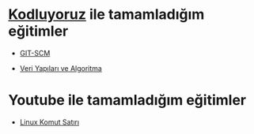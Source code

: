 # [Kodluyoruz](https://www.patika.dev) ile tamamladığım eğitimler

* [GIT-SCM](Git/README.md)

* [Veri Yapıları ve Algoritma](Veri_Yapilari_ve_Algoritma\README.md)


# Youtube ile tamamladığım eğitimler

* [Linux Komut Satırı](Linux/README.md)
